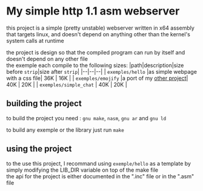 # My simple http 1.1 asm webserver

this project is a simple (pretty unstable) webserver written in x64 assembly that targets linux, and doesn't depend on anything other than the kernel's system calls at runtime

the project is design so that the compiled program can run by itself and doesn't depend on any other file<br>
the exemple each compile to the following sizes:
|path|description|size before ```strip```|size after ```strip```|
|--|--|--|
| ```exemples/hello``` |as simple webpage with a css file| 36K | 16K |
| ```exemples/emojify``` |a port of my [other project]()| 40K | 20K |
| ```exemples/simple_chat``` | 40K | 20K |


## building the project

to build the project you need : ```gnu make```, ```nasm```, ```gnu ar``` and ```gnu ld```

to build any exemple or the library just run ```make```

## using the project

to the use this project, I recommand using ```exemple/hello``` as a template by simply modifying the LIB_DIR variable on top of the make file<br>
the api for the project is either documented in the ".inc" file or in the ".asm" file

